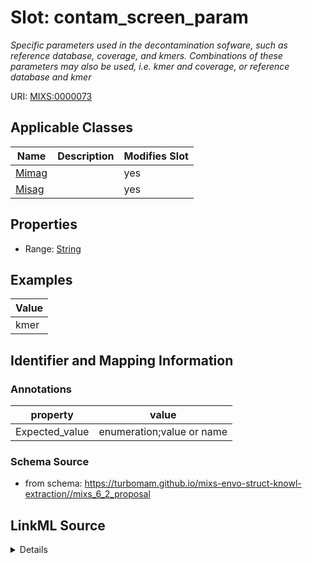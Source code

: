 # Slot: contam_screen_param


_Specific parameters used in the decontamination sofware, such as reference database, coverage, and kmers. Combinations of these parameters may also be used, i.e. kmer and coverage, or reference database and kmer_



URI: [MIXS:0000073](https://w3id.org/mixs/0000073)



<!-- no inheritance hierarchy -->




## Applicable Classes

| Name | Description | Modifies Slot |
| --- | --- | --- |
[Mimag](Mimag.md) |  |  yes  |
[Misag](Misag.md) |  |  yes  |







## Properties

* Range: [String](String.md)






## Examples

| Value |
| --- |
| kmer |

## Identifier and Mapping Information





### Annotations

| property | value |
| --- | --- |
| Expected_value | enumeration;value or name |



### Schema Source


* from schema: https://turbomam.github.io/mixs-envo-struct-knowl-extraction//mixs_6_2_proposal




## LinkML Source

<details>
```yaml
name: contam_screen_param
annotations:
  Expected_value:
    tag: Expected_value
    value: enumeration;value or name
description: Specific parameters used in the decontamination sofware, such as reference
  database, coverage, and kmers. Combinations of these parameters may also be used,
  i.e. kmer and coverage, or reference database and kmer
title: contamination screening parameters
notes:
- parameter
examples:
- value: kmer
in_subset:
- sequencing
from_schema: https://turbomam.github.io/mixs-envo-struct-knowl-extraction//mixs_6_2_proposal
rank: 1000
string_serialization: '[ref db|kmer|coverage|combination];{text|integer}'
slot_uri: MIXS:0000073
multivalued: false
alias: contam_screen_param
domain_of:
- Mimag
- Misag
range: string

```
</details>
